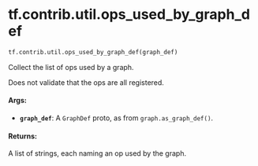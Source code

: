 <div itemscope itemtype="http://developers.google.com/ReferenceObject">
<meta itemprop="name" content="tf.contrib.util.ops_used_by_graph_def" />
<meta itemprop="path" content="Stable" />
</div>

# tf.contrib.util.ops_used_by_graph_def

``` python
tf.contrib.util.ops_used_by_graph_def(graph_def)
```

Collect the list of ops used by a graph.

Does not validate that the ops are all registered.

#### Args:

* <b>`graph_def`</b>: A `GraphDef` proto, as from `graph.as_graph_def()`.


#### Returns:

A list of strings, each naming an op used by the graph.